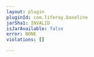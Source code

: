 ```yaml
---
layout: plugin
pluginId: com.liferay.baseline
jarSha1: INVALID
isJarAvailable: false
error: NONE
violations: []

---
```

